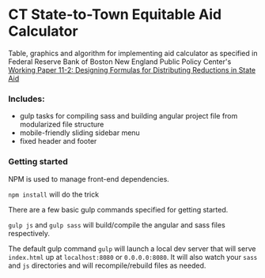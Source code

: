 # CT State-to-Town Equitable Aid Calculator

Table, graphics and algorithm for implementing aid calculator as specified in Federal Reserve Bank of Boston New England
Public Policy Center's [Working Paper 11-2: Designing Formulas for Distributing Reductions in State Aid](http://www.bostonfed.org/economic/neppc/wp/2011/neppcwp112.pdf)

### Includes:
- gulp tasks for compiling sass and building angular project file from modularized file structure
- mobile-friendly sliding sidebar menu
- fixed header and footer


### Getting started

NPM is used to manage front-end dependencies.

```npm install``` will do the trick

There are a few basic gulp commands specified for getting started.

```gulp js``` and ```gulp sass``` will build/compile the angular and sass files respectively.

The default gulp command ```gulp``` will launch a local dev server that will serve ```index.html```
up at ```localhost:8080``` or ```0.0.0.0:8080```. It will also watch your ```sass``` and ```js```
directories and will recompile/rebuild files as needed.

